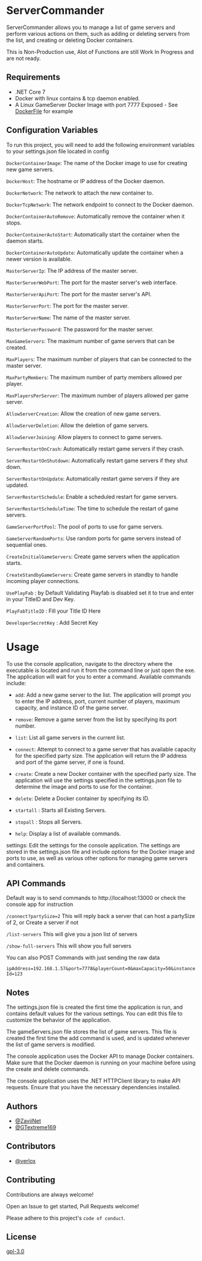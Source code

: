 
# ServerCommander

ServerCommander allows you to manage a list of game servers and perform various actions on them, such as adding or deleting servers from the list, and creating or deleting Docker containers.

This is Non-Production use, Alot of Functions are still Work In Progress and are not ready.


## Requirements

- .NET Core 7
- Docker with linux contains & tcp daemon enabled.
- A Linux GameServer Docker Image with port 7777 Exposed - See [DockerFile](https://github.com/ZaviiNet-Studios/MasterServer-Console/blob/master/Dockerfile) for example
## Configuration Variables

To run this project, you will need to add the following environment variables to your settings.json file located in config

`DockerContainerImage`: The name of the Docker image to use for creating new game servers.

`DockerHost`: The hostname or IP address of the Docker daemon.

`DockerNetwork`: The network to attach the new container to.

`DockerTcpNetwork`: The network endpoint to connect to the Docker daemon.

`DockerContainerAutoRemove`: Automatically remove the container when it stops.

`DockerContainerAutoStart`: Automatically start the container when the daemon starts.

`DockerContainerAutoUpdate`: Automatically update the container when a newer version is available.

`MasterServerIp`: The IP address of the master server.

`MasterServerWebPort`: The port for the master server's web interface.

`MasterServerApiPort`: The port for the master server's API.

`MasterServerPort`: The port for the master server.

`MasterServerName`: The name of the master server.

`MasterServerPassword`: The password for the master server.

`MaxGameServers`: The maximum number of game servers that can be created.

`MaxPlayers`: The maximum number of players that can be connected to the master server.

`MaxPartyMembers`: The maximum number of party members allowed per player.

`MaxPlayersPerServer`: The maximum number of players allowed per game server.

`AllowServerCreation`: Allow the creation of new game servers.

`AllowServerDeletion`: Allow the deletion of game servers.

`AllowServerJoining`: Allow players to connect to game servers.

`ServerRestartOnCrash`: Automatically restart game servers if they crash.

`ServerRestartOnShutdown`: Automatically restart game servers if they shut down.

`ServerRestartOnUpdate`: Automatically restart game servers if they are updated.

`ServerRestartSchedule`: Enable a scheduled restart for game servers.

`ServerRestartScheduleTime`: The time to schedule the restart of game servers.

`GameServerPortPool`: The pool of ports to use for game servers.

`GameServerRandomPorts`: Use random ports for game servers instead of sequential ones.

`CreateInitialGameServers`: Create game servers when the application starts.

`CreateStandbyGameServers`: Create game servers in standby to handle incoming player connections.

`UsePlayFab` : by Default Validating Playfab is disabled set it to true and enter in your TitleID and Dev Key.

`PlayFabTitleID` : Fill your Title ID Here

`DeveloperSecretKey` : Add Secret Key

# Usage

To use the console application, navigate to the directory where the executable is located and run it from the command line or just open the exe. The application will wait for you to enter a command. Available commands include:


- `add`: Add a new game server to the list. The application will prompt you to enter the IP address, port, current number of players, maximum capacity, and instance ID of the game server.

- `remove`: Remove a game server from the list by specifying its port number.

- `list`: List all game servers in the current list.

- `connect`: Attempt to connect to a game server that has available capacity for the specified party size. The application will return the IP address and port of the game server, if one is found.

- `create`: Create a new Docker container with the specified party size. The application will use the settings specified in the settings.json file to determine the image and ports to use for the container.

- `delete`: Delete a Docker container by specifying its ID.

- `startall` : Starts all Existing Servers.

- `stopall` : Stops all Servers.

- `help`: Display a list of available commands.

settings: Edit the settings for the console application. The settings are stored in the settings.json file and include options for the Docker image and ports to use, as well as various other options for managing game servers and containers.
## API Commands

Default way is to send commands to http://localhost:13000 or check the console app for instruction

`/connect?partySize=2` This will reply back a server that can host a partySize of 2, or Create a server if not

`/list-servers` This will give you a json list of servers

`/show-full-servers` This will show you full servers

You can also POST Commands with just sending the raw data

`ipAddress=192.168.1.57&port=7778&playerCount=0&maxCapacity=50&instanceId=123`



## Notes

The settings.json file is created the first time the application is run, and contains default values for the various settings. You can edit this file to customize the behavior of the application.

The gameServers.json file stores the list of game servers. This file is created the first time the add command is used, and is updated whenever the list of game servers is modified.

The console application uses the Docker API to manage Docker containers. Make sure that the Docker daemon is running on your machine before using the create and delete commands.

The console application uses the .NET HTTPClient library to make API requests. Ensure that you have the necessary dependencies installed.

## Authors

- [@ZaviiNet](https://github.com/ZaviiNet)
- [@GTextreme169](https://github.com/GTextreme169)

## Contributors

- [@verlox](https://github.com/verlox)




## Contributing

Contributions are always welcome!

Open an Issue to get started, Pull Requests welcome!

Please adhere to this project's `code of conduct`.



## License

[gpl-3.0](https://choosealicense.com/licenses/gpl-3.0/)


